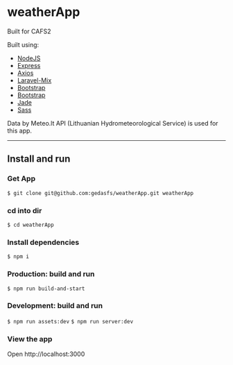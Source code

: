 # weatherApp
Built for CAFS2

Built using:
 - [NodeJS](https://nodejs.org/en/)
 - [Express](https://expressjs.com/)
 - [Axios](https://axios-http.com/)
 - [Laravel-Mix](https://laravel-mix.com/)
 - [Bootstrap](https://getbootstrap.com/)
 - [Bootstrap](https://getbootstrap.com/)
 - [Jade](https://jade-lang.com/)
 - [Sass](https://sass-lang.com/)

Data by Meteo.lt API (Lithuanian Hydrometeorological Service) is used for this app.

---

## Install and run

### Get App

`$ git clone git@github.com:gedasfs/weatherApp.git weatherApp`

### cd into dir

`$ cd weatherApp`

### Install dependencies

`$ npm i`

### Production: build and run

`$ npm run build-and-start`

### Development: build and run

`$ npm run assets:dev`
`$ npm run server:dev`


### View the app

Open http://localhost:3000

  
